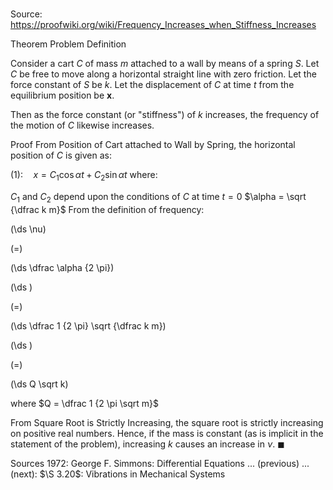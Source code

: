 # 

Source: https://proofwiki.org/wiki/Frequency_Increases_when_Stiffness_Increases



Theorem
Problem Definition

Consider a cart $C$ of mass $m$ attached to a wall by means of a spring $S$.
Let $C$ be free to move along a horizontal straight line with zero friction.
Let the force constant of $S$ be $k$.
Let the displacement of $C$ at time $t$ from the equilibrium position be $\mathbf x$.

Then as the force constant (or "stiffness") of $k$ increases, the frequency of the motion of $C$ likewise increases.


Proof
From Position of Cart attached to Wall by Spring, the horizontal position of $C$ is given as:

$(1): \quad x = C_1 \cos \alpha t + C_2 \sin \alpha t$
where:

$C_1$ and $C_2$ depend upon the conditions of $C$ at time $t = 0$
$\alpha = \sqrt {\dfrac k m}$
From the definition of frequency:














\(\ds \nu\)

\(=\)







\(\ds \dfrac \alpha {2 \pi}\)




















\(\ds \)

\(=\)







\(\ds \dfrac 1 {2 \pi} \sqrt {\dfrac k m}\)




















\(\ds \)

\(=\)







\(\ds Q \sqrt k\)





where $Q = \dfrac 1 {2 \pi \sqrt m}$



From Square Root is Strictly Increasing, the square root is strictly increasing on positive real numbers.
Hence, if the mass is constant (as is implicit in the statement of the problem), increasing $k$ causes an increase in $\nu$.
$\blacksquare$


Sources
1972: George F. Simmons: Differential Equations ... (previous) ... (next): $\S 3.20$: Vibrations in Mechanical Systems




